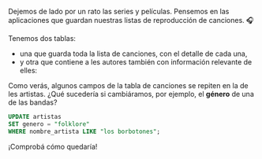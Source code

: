 Dejemos de lado por un rato las series y películas. Pensemos en las aplicaciones que guardan nuestras listas de reproducción de canciones. :headphones:

Tenemos dos tablas: 

* una que guarda toda la lista de canciones, con el detalle de cada una,
* y otra que contiene a les autores también con información relevante de elles:

<div
  class='mu-sql-table'
  data-name='canciones'
  data-columns='[{"name": "id_cancion", "pk": true}, "titulo", "album", "artista", "genero", "anio"]'
  data-rows='[
    [1, "Bohemian rhapsody", "A night at the Opera", "Queen", "rock", 1975], 
    [2, "Can`t buy me love", "A hard day`s night", "The Beatles", "rock, pop", 1964],
    [3, "Baby on board", "Más grandes que Jesús", "Los Borbotones", "rock, pop", 1985]
  ]'>
</div>

<div
  class='mu-sql-table'
  data-name='artistas'
  data-columns='[{"name": "id_artista", "pk": true}, "nombre", "integrantes", "genero", "nacionalidad"]'
  data-rows='[
    [1, "Queen", "Freddie Mercury, Brian May, Roger Taylor, John Deacon", "rock", "británica"], 
    [2, "The Beatles", "John Lennon, Paul McCartney, Ringo Starr, George Harrison", "rock, pop", "inglesa"],
    [3, "Los Borbotones", "Homero Simpson, Apu de Beumarche, Seymour Skinner, Barney Gómez", "rock, pop", "estadounidense"]
  ]'>
</div>

Como verás, algunos campos de la tabla de canciones se repiten en la de les artistas. ¿Qué sucedería si cambiáramos, por ejemplo, el **género** de una de las bandas?

``` sql
UPDATE artistas
SET genero = "folklore"
WHERE nombre_artista LIKE "los borbotones";
```

¡Comprobá cómo quedaría! 
